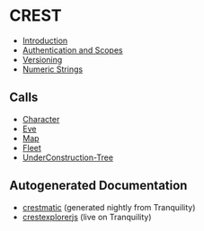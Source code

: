 # CREST

* [Introduction](intro.md)
* [Authentication and Scopes](authentication.md)
* [Versioning](versioning.md)
* [Numeric Strings](numeric_strings.md)

## Calls

* [Character](character/index.md)
* [Eve](eve/index.md)
* [Map](map/index.md)
* [Fleet](fleet/index.md)
* [UnderConstruction-Tree](root/index.md)

## Autogenerated Documentation

* [crestmatic](http://jimpurbrick.com/crestmatic/) (generated nightly from Tranquility)
* [crestexplorerjs](http://jimpurbrick.com/crestexplorerjs/#https://crest-tq.eveonline.com/) (live on Tranquility)